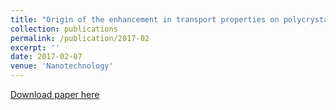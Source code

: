 ```yaml
---
title: "Origin of the enhancement in transport properties on polycrystalline SnSe with compositing two-dimensional material MoSe2"
collection: publications
permalink: /publication/2017-02
excerpt: ''
date: 2017-02-07
venue: 'Nanotechnology'
---
```

  
[Download paper here](https://iopscience.iop.org/article/10.1088/1361-6528/aa55e3)
